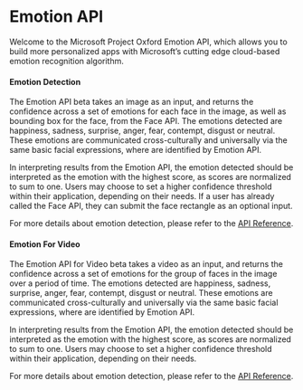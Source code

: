 <!-- 
NavPath: Emotion API
LinkLabel: Overview
Url: Emotion/documentation
Weight: 20
-->

# Emotion API

Welcome to the Microsoft Project Oxford Emotion API, which allows you to build more personalized apps with Microsoft’s cutting edge cloud-based emotion recognition algorithm.




#### Emotion Detection


The Emotion API beta takes an image as an input, and returns the confidence across a set of emotions for each face in the image, as well as bounding box for the face, from the Face API. The emotions detected are happiness, sadness, surprise, anger, fear, contempt, disgust or neutral. These emotions are communicated cross-culturally and universally via the same basic facial expressions, where are identified by Emotion API. 

In interpreting results from the Emotion API, the emotion detected should be interpreted as the emotion with the highest score, as scores are normalized to sum to one. Users may choose to set a higher confidence threshold within their application, depending on their needs. If a user has already called the Face API, they can submit the face rectangle as an optional input.


For more details about emotion detection, please refer to the [API Reference](https://dev.projectoxford.ai/docs/services/5639d931ca73072154c1ce89).
 

#### Emotion For Video


The Emotion API for Video beta takes a video as an input, and returns the confidence across a set of emotions for the group of faces in the image over a period of time. The emotions detected are happiness, sadness, surprise, anger, fear, contempt, disgust or neutral. These emotions are communicated cross-culturally and universally via the same basic facial expressions, where are identified by Emotion API. 

In interpreting results from the Emotion API, the emotion detected should be interpreted as the emotion with the highest score, as scores are normalized to sum to one. Users may choose to set a higher confidence threshold within their application, depending on their needs. 


For more details about emotion detection, please refer to the [API Reference](https://dev.projectoxford.ai/docs/services/5639d931ca73072154c1ce89).
